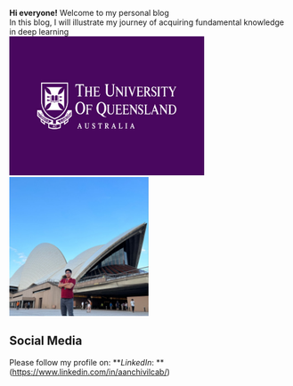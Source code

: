**Hi everyone!** Welcome to my personal blog <br>
In this blog, I will illustrate my journey of acquiring fundamental knowledge in deep learning <br>
<img src="images/UQ2.jpg" width="350" height="250"><img src="images/Blog_P1.jpg" width="250" height="250">
## Social Media
Please follow my profile on:
**_LinkedIn_: ** (https://www.linkedin.com/in/aanchivilcab/)  <br>
